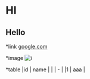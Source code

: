 # HI
## Hello
*link
[google.com](google.com)

*image
![i](http://finfra.com/f/f.png)

*table
|id	| name	|
|	|	-	|
|1	| aaa	|
